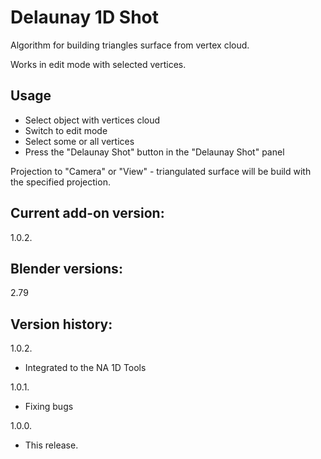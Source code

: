 # Delaunay 1D Shot

Algorithm for building triangles surface from vertex cloud.

Works in edit mode with selected vertices.

Usage
-
- Select object with vertices cloud
- Switch to edit mode
- Select some or all vertices
- Press the "Delaunay Shot" button in the "Delaunay Shot" panel

Projection to "Camera" or "View" - triangulated surface will be build with the specified projection.

Current add-on version:
-
1.0.2.

Blender versions:
-
2.79

Version history:
-
1.0.2.
- Integrated to the NA 1D Tools

1.0.1.
- Fixing bugs

1.0.0.
- This release.

